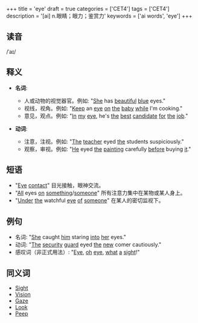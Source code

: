 +++
title = 'eye'
draft = true
categories = ['CET4']
tags = ['CET4']
description = '[ai] n.眼睛；眼力；鉴赏力'
keywords = ['ai words', 'eye']
+++

## 读音
/ˈaɪ/

## 释义
- **名词**:
   - 人或动物的视觉器官。例如: "[She](/post/she/) has [beautiful](/post/beautiful/) [blue](/post/blue/) eyes."
   - 视线，视角。例如: "[Keep](/post/keep/) an [eye](/post/eye/) [on](/post/on/) [the](/post/the/) [baby](/post/baby/) [while](/post/while/) I'm cooking."
   - 意见，观点。例如: "[In](/post/in/) [my](/post/my/) [eye](/post/eye/), he's [the](/post/the/) [best](/post/best/) [candidate](/post/candidate/) [for](/post/for/) [the](/post/the/) [job](/post/job/)."

- **动词**:
   - 注意，注视。例如: "[The](/post/the/) [teacher](/post/teacher/) eyed [the](/post/the/) students suspiciously."
   - 观察，审视。例如: "[He](/post/he/) eyed [the](/post/the/) [painting](/post/painting/) carefully [before](/post/before/) buying [it](/post/it/)."

## 短语
- "[Eye](/post/eye/) [contact](/post/contact/)" 目光接触，眼神交流。
- "[All](/post/all/) eyes [on](/post/on/) [something](/post/something/)/[someone](/post/someone/)" 所有注意力集中在某物或某人身上。
- "[Under](/post/under/) [the](/post/the/) watchful [eye](/post/eye/) [of](/post/of/) [someone](/post/someone/)" 在某人的密切监视下。

## 例句
- 名词: "[She](/post/she/) caught [him](/post/him/) staring [into](/post/into/) [her](/post/her/) eyes."
- 动词: "[The](/post/the/) [security](/post/security/) [guard](/post/guard/) eyed [the](/post/the/) [new](/post/new/) comer cautiously."
- 感叹词（非正式用法）: "[Eye](/post/eye/), [oh](/post/oh/) [eye](/post/eye/), [what](/post/what/) [a](/post/a/) [sight](/post/sight/)!"

## 同义词
- [Sight](/post/sight/)
- [Vision](/post/vision/)
- [Gaze](/post/gaze/)
- [Look](/post/look/)
- [Peep](/post/peep/)
